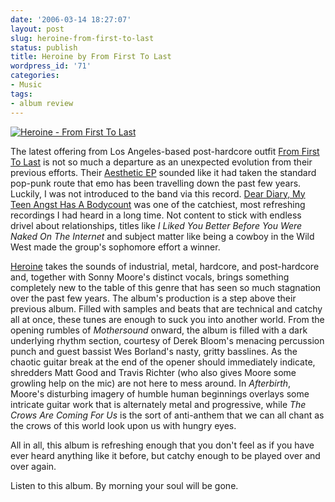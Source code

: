 ```yaml
---
date: '2006-03-14 18:27:07'
layout: post
slug: heroine-from-first-to-last
status: publish
title: Heroine by From First To Last
wordpress_id: '71'
categories:
- Music
tags:
- album review
---
```


[![Heroine - From First To Last](http://thomas.fiveuptons.com/images/album/fftl-heroine_2006.jpg)](http://www.amazon.com/gp/product/B000E6GBYO/sr=8-2/qid=1142378767/ref=pd_bbs_2/002-7980396-9703204?%5Fencoding=UTF8)



The latest offering from Los Angeles-based post-hardcore outfit [From First To Last](http://www.fromfirsttolast.com/) is not so much a departure as an unexpected evolution from their previous efforts.  Their [Aesthetic EP](http://www.last.fm/music/From+First+to+Last/Aesthetic) sounded like it had taken the standard pop-punk route that emo has been travelling down the past few years.  Luckily, I was not introduced to the band via this record.  [Dear Diary, My Teen Angst Has A Bodycount](http://www.last.fm/music/From+First+to+Last/Dear+Diary%2C+My+Teen+Angst+Has+A+Bodycount) was one of the catchiest, most refreshing recordings I had heard in a long time.  Not content to stick with endless drivel about relationships, titles like _I Liked You Better Before You Were Naked On The Internet_ and subject matter like being a cowboy in the Wild West made the group's sophomore effort a winner.

[Heroine](http://www.amazon.com/gp/product/B000E6GBYO/sr=8-2/qid=1142378767/ref=pd_bbs_2/002-7980396-9703204?%5Fencoding=UTF8) takes the sounds of industrial, metal, hardcore, and post-hardcore and, together with Sonny Moore's distinct vocals, brings something completely new to the table of this genre that has seen so much stagnation over the past few years.  The album's production is a step above their previous album.  Filled with samples and beats that are technical and catchy all at once, these tunes are enough to suck you into another world.  From the opening rumbles of _Mothersound_ onward, the album is filled with a dark underlying rhythm section, courtesy of Derek Bloom's menacing percussion punch and guest bassist Wes Borland's nasty, gritty basslines.  As the chaotic guitar break at the end of the opener should immediately indicate, shredders Matt Good and Travis Richter (who also gives Moore some growling help on the mic) are not here to mess around.  In _Afterbirth_, Moore's disturbing imagery of humble human beginnings overlays some intricate guitar work that is alternately metal and progressive, while _The Crows Are Coming For Us_ is the sort of anti-anthem that we can all chant as the crows of this world look upon us with hungry eyes.

All in all, this album is refreshing enough that you don't feel as if you have ever heard anything like it before, but catchy enough to be played over and over again.

Listen to this album.  By morning your soul will be gone.
